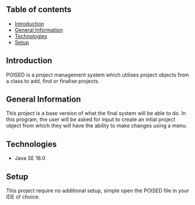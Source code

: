## Table of contents 
* [Introduction](#introduction)
* [General Information](#general-information)
* [Technologies](#technologies)
* [Setup](#setup)

## Introduction
POISED is a project management system which utilises project objects from a class to add, find or finalise projects.

## General Information 
This project is a base version of what the final system will be able to do. In this program, the user will be asked for input to create an intial project object from which they will have the ability to make changes using a menu.

## Technologies
* Java SE 18.0

## Setup
This project require no additional setup, simple open the POISED file in your IDE of choice.
